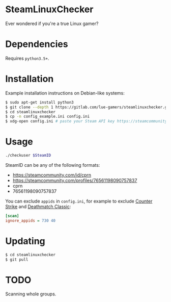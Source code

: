 # SteamLinuxChecker
Ever wondered if you're a true Linux gamer?

# Dependencies
Requires `python3.5+`.

# Installation
Example installation instructions on Debian-like systems:

```sh
$ sudo apt-get install python3
$ git clone --depth 1 https://gitlab.com/lue-gamers/steamlinuxchecker.git
$ cd steamlinuxchecker
$ cp -n config_example.ini config.ini
$ xdg-open config.ini # paste your Steam API key https://steamcommunity.com/dev/apikey
```

# Usage

```sh
./checkuser $SteamID
```

SteamID can be any of the following formats:
* https://steamcommunity.com/id/cprn
* https://steamcommunity.com/profiles/76561198090757837
* cprn
* 76561198090757837

You can exclude `appids` in `config.ini`, for example to exclude
[Counter Strike](https://steamdb.info/app/730/) and
[Deathmatch Classic](https://steamdb.info/app/40/):

```ini
[scan]
ignore_appids = 730 40
```

# Updating

```sh
$ cd steamlinuxchecker
$ git pull
```

# TODO
Scanning whole groups.
